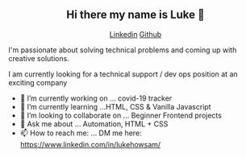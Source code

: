 <h2 align="center">Hi there my name is Luke 👋</h2>   
<p align="center"> 
 <a href="https://www.linkedin.com/in/lukehowsam/">Linkedin</a> 
 <a href="https://github.com/luke-h1/">Github</a> 
</p> 


I'm passionate about solving technical problems and coming up with creative solutions. 

 

I am currently looking for a technical support / dev ops position at an exciting company   


- 🔭 I’m currently working on ... covid-19 tracker 
- 🌱 I’m currently learning ...HTML, CSS & Vanilla Javascript 
- 👯 I’m looking to collaborate on ... Beginner Frontend projects 
- 💬 Ask me about ... Automation, HTML + CSS 
- 📫 How to reach me: ... DM me here: https://www.linkedin.com/in/lukehowsam/ 

